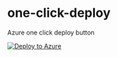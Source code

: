 # one-click-deploy
Azure one click deploy button

[![Deploy to Azure](https://aka.ms/deploytoazurebutton)](https://portal.azure.com/#create/Microsoft.Template/uri/https%3A%2F%2Fraw.githubusercontent.com%2Fmclacore%2Fone-click-deploy%2Fmain%2Ftemplate%2520.json)
